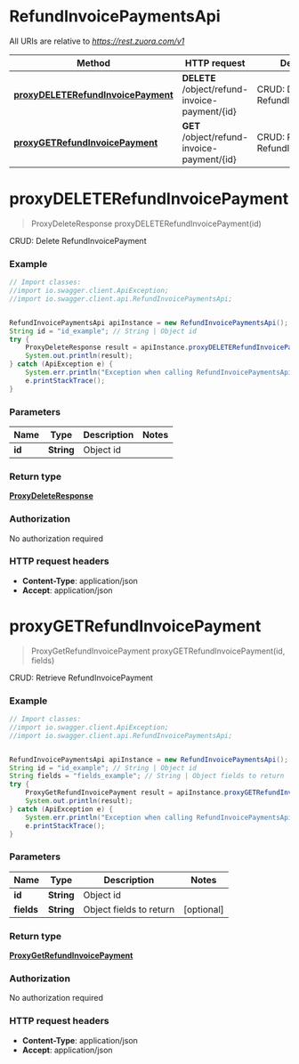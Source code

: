 # RefundInvoicePaymentsApi

All URIs are relative to *https://rest.zuora.com/v1*

Method | HTTP request | Description
------------- | ------------- | -------------
[**proxyDELETERefundInvoicePayment**](RefundInvoicePaymentsApi.md#proxyDELETERefundInvoicePayment) | **DELETE** /object/refund-invoice-payment/{id} | CRUD: Delete RefundInvoicePayment
[**proxyGETRefundInvoicePayment**](RefundInvoicePaymentsApi.md#proxyGETRefundInvoicePayment) | **GET** /object/refund-invoice-payment/{id} | CRUD: Retrieve RefundInvoicePayment


<a name="proxyDELETERefundInvoicePayment"></a>
# **proxyDELETERefundInvoicePayment**
> ProxyDeleteResponse proxyDELETERefundInvoicePayment(id)

CRUD: Delete RefundInvoicePayment



### Example
```java
// Import classes:
//import io.swagger.client.ApiException;
//import io.swagger.client.api.RefundInvoicePaymentsApi;


RefundInvoicePaymentsApi apiInstance = new RefundInvoicePaymentsApi();
String id = "id_example"; // String | Object id
try {
    ProxyDeleteResponse result = apiInstance.proxyDELETERefundInvoicePayment(id);
    System.out.println(result);
} catch (ApiException e) {
    System.err.println("Exception when calling RefundInvoicePaymentsApi#proxyDELETERefundInvoicePayment");
    e.printStackTrace();
}
```

### Parameters

Name | Type | Description  | Notes
------------- | ------------- | ------------- | -------------
 **id** | **String**| Object id |

### Return type

[**ProxyDeleteResponse**](ProxyDeleteResponse.md)

### Authorization

No authorization required

### HTTP request headers

 - **Content-Type**: application/json
 - **Accept**: application/json

<a name="proxyGETRefundInvoicePayment"></a>
# **proxyGETRefundInvoicePayment**
> ProxyGetRefundInvoicePayment proxyGETRefundInvoicePayment(id, fields)

CRUD: Retrieve RefundInvoicePayment



### Example
```java
// Import classes:
//import io.swagger.client.ApiException;
//import io.swagger.client.api.RefundInvoicePaymentsApi;


RefundInvoicePaymentsApi apiInstance = new RefundInvoicePaymentsApi();
String id = "id_example"; // String | Object id
String fields = "fields_example"; // String | Object fields to return
try {
    ProxyGetRefundInvoicePayment result = apiInstance.proxyGETRefundInvoicePayment(id, fields);
    System.out.println(result);
} catch (ApiException e) {
    System.err.println("Exception when calling RefundInvoicePaymentsApi#proxyGETRefundInvoicePayment");
    e.printStackTrace();
}
```

### Parameters

Name | Type | Description  | Notes
------------- | ------------- | ------------- | -------------
 **id** | **String**| Object id |
 **fields** | **String**| Object fields to return | [optional]

### Return type

[**ProxyGetRefundInvoicePayment**](ProxyGetRefundInvoicePayment.md)

### Authorization

No authorization required

### HTTP request headers

 - **Content-Type**: application/json
 - **Accept**: application/json

